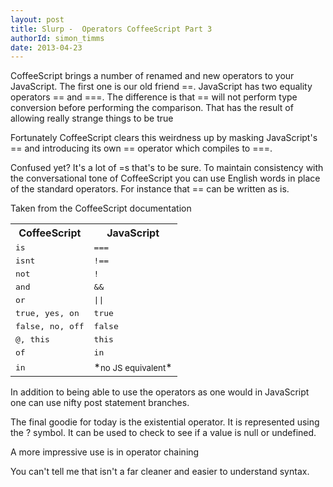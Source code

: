 ```yaml
---
layout: post
title: Slurp -  Operators CoffeeScript Part 3
authorId: simon_timms
date: 2013-04-23
---
```


CoffeeScript brings a number of renamed and new operators to your JavaScript. The first one is our old friend ==. JavaScript has two equality operators == and ===. The difference is that == will not perform type conversion before performing the comparison. That has the result of allowing really strange things to be true

<script src='https://gist.github.com/stimms/5440377.js'></script>

Fortunately CoffeeScript clears this weirdness up by masking JavaScript's == and introducing its own == operator which compiles to ===.

Confused yet? It's a lot of =s that's to be sure. To maintain consistency with the conversational tone of CoffeeScript you can use English words in place of the standard operators. For instance that == can be written as is.

<script src='https://gist.github.com/stimms/5440409.js'></script>

Taken from the CoffeeScript documentation

<table><tbody><tr><th>CoffeeScript</th><th>JavaScript</th></tr><tr><td><tt>is</tt></td><td><tt>===</tt></td></tr><tr><td><tt>isnt</tt></td><td><tt>!==</tt></td></tr><tr><td><tt>not</tt></td><td><tt>!</tt></td></tr><tr><td><tt>and</tt></td><td><tt>&&</tt></td></tr><tr><td><tt>or</tt></td><td><tt>||</tt></td></tr><tr><td><tt>true, yes, on</tt></td><td><tt>true</tt></td></tr><tr><td><tt>false, no, off</tt></td><td><tt>false</tt></td></tr><tr><td><tt>@, this</tt></td><td><tt>this</tt></td></tr><tr><td><tt>of</tt></td><td><tt>in</tt></td></tr><tr><td><tt>in</tt></td><td id="aeaoofnhgocdbnbeljkmbjdmhbcokfdb-mousedown">*<small>no JS equivalent</small>*</td></tr></tbody></table>In addition to being able to use the operators as one would in JavaScript one can use nifty post statement branches.

<script src='https://gist.github.com/stimms/5440465.js'></script>

The final goodie for today is the existential operator. It is represented using the ? symbol. It can be used to check to see if a value is null or undefined.

<script src='https://gist.github.com/stimms/5440623.js'></script>

A more impressive use is in operator chaining

<script src='https://gist.github.com/stimms/5440631.js'></script>

You can't tell me that isn't a far cleaner and easier to understand syntax.



